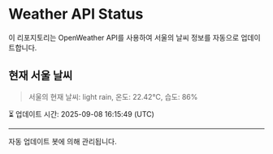 
# Weather API Status

이 리포지토리는 OpenWeather API를 사용하여 서울의 날씨 정보를 자동으로 업데이트합니다.

## 현재 서울 날씨
> 서울의 현재 날씨: light rain, 온도: 22.42°C, 습도: 86%

⏳ 업데이트 시간: 2025-09-08 16:15:49 (UTC)

---
자동 업데이트 봇에 의해 관리됩니다.
